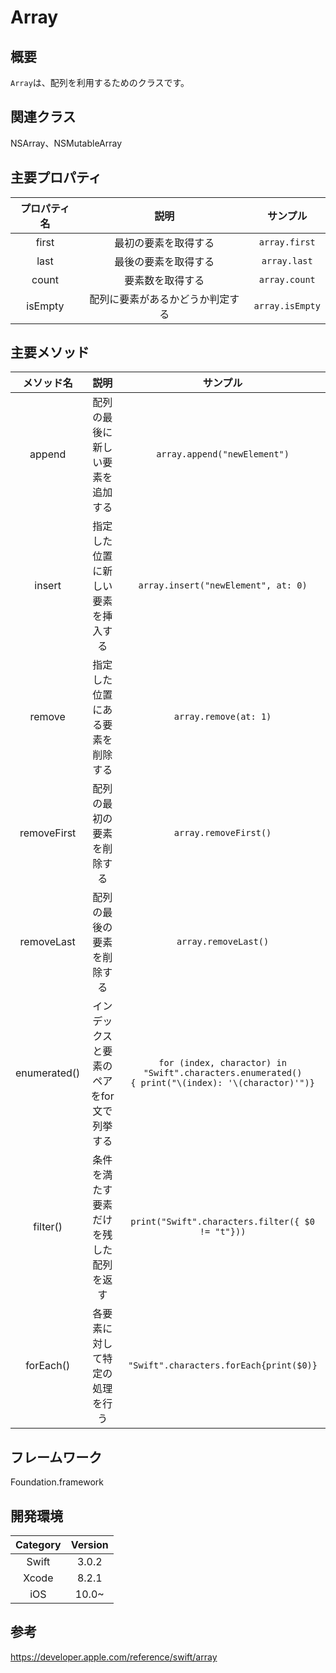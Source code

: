 # Array

## 概要
`Array`は、配列を利用するためのクラスです。

## 関連クラス
NSArray、NSMutableArray

## 主要プロパティ

| プロパティ名 | 説明 | サンプル |
|:-----------:|:------------:|:------------:|
| first | 最初の要素を取得する | `array.first` |
| last | 最後の要素を取得する | `array.last` |
| count | 要素数を取得する | `array.count` |
| isEmpty  | 配列に要素があるかどうか判定する | `array.isEmpty` |

## 主要メソッド

| メソッド名 | 説明 | サンプル |
|:-----------:|:------------:|:------------:|
| append | 配列の最後に新しい要素を追加する | `array.append("newElement")` |
| insert | 指定した位置に新しい要素を挿入する | `array.insert("newElement", at: 0)` |
| remove | 指定した位置にある要素を削除する | `array.remove(at: 1)` |
| removeFirst  | 配列の最初の要素を削除する | `array.removeFirst()` |
| removeLast | 配列の最後の要素を削除する | `array.removeLast()`  |
| enumerated() | インデックスと要素のペアをfor文で列挙する | `for (index, charactor) in "Swift".characters.enumerated()` <br> `{ print("\(index): '\(charactor)'")}`  |
| filter() | 条件を満たす要素だけを残した配列を返す | `print("Swift".characters.filter({ $0 != "t"}))`  |
| forEach() | 各要素に対して特定の処理を行う | `"Swift".characters.forEach{print($0)}`  |


## フレームワーク
Foundation.framework

## 開発環境
| Category | Version |
|:-----------:|:------------:|
| Swift | 3.0.2 |
| Xcode | 8.2.1 |
| iOS | 10.0~ |

## 参考
https://developer.apple.com/reference/swift/array
